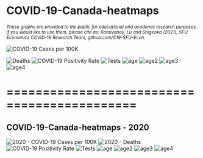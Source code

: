 # COVID-19-Canada-heatmaps
<sub>*These graphs are provided to the public for educational and academic research purposes. If you would like to use them, please cite as: Karaivanov, Lu and Shigeoka (2021), SFU Economics COVID-19 Research Team, github.com/C19-SFU-Econ.*</sub>

![COVID-19 Cases per 100K](cases_per100K.png?view=raw&s=200)
<!-- <img align="center" src="cases_per100K.png" width=1500> -->
![Deaths](deaths.png?view=raw)
![COVID-19 Positivity Rate](positivity_rate.png?view=raw)
![Tests](tests_per100K.png?view=raw)
![age](BCage.png?view=raw)
![age2](ONage.png?view=raw)
![age3](QCage.png?view=raw)
![age4](ABage.png?view=raw)
# ============================================
## COVID-19-Canada-heatmaps - 2020
![2020 - COVID-19 Cases per 100K](2020cases_per100K.png?view=raw&s=200)
![2020 - Deaths](2020deaths.png?view=raw)
![COVID-19 Positivity Rate](2020positivity_rate.png?view=raw)
![Tests](2020tests_per100K.png?view=raw)
![age](2020BCage.png?view=raw)
![age2](2020ONage.png?view=raw)
![age3](2020QCage.png?view=raw)
![age4](2020ABage.png?view=raw)
